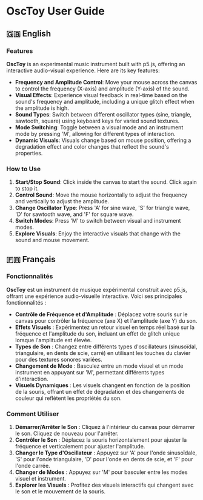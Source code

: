 OscToy User Guide
========================

🇬🇧 English
-------

### Features

**OscToy** is an experimental music instrument built with p5.js, offering an interactive audio-visual experience. Here are its key features:

*   **Frequency and Amplitude Control**: Move your mouse across the canvas to control the frequency (X-axis) and amplitude (Y-axis) of the sound.
*   **Visual Effects**: Experience visual feedback in real-time based on the sound's frequency and amplitude, including a unique glitch effect when the amplitude is high.
*   **Sound Types**: Switch between different oscillator types (sine, triangle, sawtooth, square) using keyboard keys for varied sound textures.
*   **Mode Switching**: Toggle between a visual mode and an instrument mode by pressing 'M', allowing for different types of interaction.
*   **Dynamic Visuals**: Visuals change based on mouse position, offering a degradation effect and color changes that reflect the sound's properties.

### How to Use

1.  **Start/Stop Sound**: Click inside the canvas to start the sound. Click again to stop it.
2.  **Control Sound**: Move the mouse horizontally to adjust the frequency and vertically to adjust the amplitude.
3.  **Change Oscillator Type**: Press 'A' for sine wave, 'S' for triangle wave, 'D' for sawtooth wave, and 'F' for square wave.
4.  **Switch Modes**: Press 'M' to switch between visual and instrument modes.
5.  **Explore Visuals**: Enjoy the interactive visuals that change with the sound and mouse movement.

🇫🇷 Français
--------

### Fonctionnalités

**OscToy** est un instrument de musique expérimental construit avec p5.js, offrant une expérience audio-visuelle interactive. Voici ses principales fonctionnalités :

*   **Contrôle de Fréquence et d'Amplitude** : Déplacez votre souris sur le canvas pour contrôler la fréquence (axe X) et l'amplitude (axe Y) du son.
*   **Effets Visuels** : Expérimentez un retour visuel en temps réel basé sur la fréquence et l'amplitude du son, incluant un effet de glitch unique lorsque l'amplitude est élevée.
*   **Types de Son** : Changez entre différents types d'oscillateurs (sinusoïdal, triangulaire, en dents de scie, carré) en utilisant les touches du clavier pour des textures sonores variées.
*   **Changement de Mode** : Basculez entre un mode visuel et un mode instrument en appuyant sur 'M', permettant différents types d'interaction.
*   **Visuels Dynamiques** : Les visuels changent en fonction de la position de la souris, offrant un effet de dégradation et des changements de couleur qui reflètent les propriétés du son.

### Comment Utiliser

1.  **Démarrer/Arrêter le Son** : Cliquez à l'intérieur du canvas pour démarrer le son. Cliquez de nouveau pour l'arrêter.
2.  **Contrôler le Son** : Déplacez la souris horizontalement pour ajuster la fréquence et verticalement pour ajuster l'amplitude.
3.  **Changer le Type d'Oscillateur** : Appuyez sur 'A' pour l'onde sinusoïdale, 'S' pour l'onde triangulaire, 'D' pour l'onde en dents de scie, et 'F' pour l'onde carrée.
4.  **Changer de Modes** : Appuyez sur 'M' pour basculer entre les modes visuel et instrument.
5.  **Explorer les Visuels** : Profitez des visuels interactifs qui changent avec le son et le mouvement de la souris.

